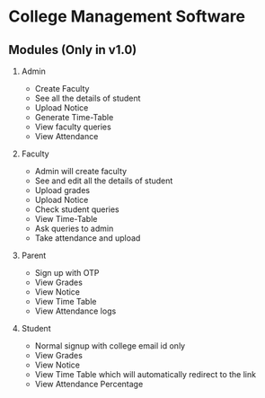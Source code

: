 # College Management Software
## Modules (Only in v1.0)
1. Admin
    - Create Faculty
    - See all the details of student
    - Upload Notice
    - Generate Time-Table
    - View faculty queries
    - View Attendance

2. Faculty
    - Admin will create faculty
    - See and edit all the details of student
    - Upload grades
    - Upload Notice
    - Check student queries
    - View Time-Table
    - Ask queries to admin
    - Take attendance and upload

3. Parent
    - Sign up with OTP
    - View Grades
    - View Notice
    - View Time Table
    - View Attendance logs

4. Student
    - Normal signup with college email id only
    - View Grades
    - View Notice
    - View Time Table which will automatically redirect to the link
    - View Attendance Percentage